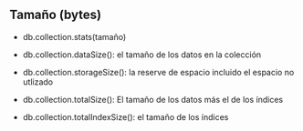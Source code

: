 ## Tamaño (bytes)

* db.collection.stats(tamaño)

* db.collection.dataSize(): el tamaño de los datos en la colección

* db.collection.storageSize(): la reserve de espacio incluido el espacio no utlizado

* db.collection.totalSize(): El tamaño de los datos más el de los índices

* db.collection.totalIndexSize(): el tamaño de los índices